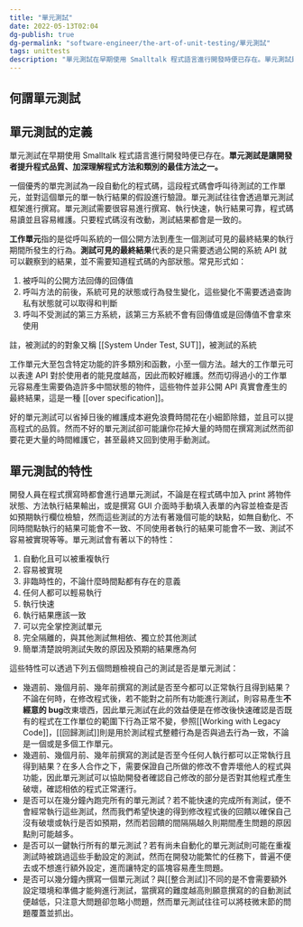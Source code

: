 ```yaml
---
title: "單元測試"
date: 2022-05-13T02:04
dg-publish: true
dg-permalink: "software-engineer/the-art-of-unit-testing/單元測試"
tags: unittests
description: "單元測試在早期使用 Smalltalk 程式語言進行開發時便已存在。單元測試是讓開發者提升程式品質、加深理解程式方法和類別的最佳方法之一..."
---
```

## 何謂單元測試

## 單元測試的定義

單元測試在早期使用 Smalltalk 程式語言進行開發時便已存在。**單元測試是讓開發者提升程式品質、加深理解程式方法和類別的最佳方法之一。**

一個優秀的單完測試為一段自動化的程式碼，這段程式碼會呼叫待測試的工作單元，並對這個單元的單一執行結果的假設進行驗證。單元測試往往會透過單元測試框架進行撰寫。單元測試需要很容易進行撰寫、執行快速，執行結果可靠，程式碼易讀並且容易維護。只要程式碼沒有改動，測試結果都會是一致的。

**工作單元**指的是從呼叫系統的一個公開方法到產生一個測試可見的最終結果的執行期間所發生的行為。**測試可見的最終結果**代表的是只需要透過公開的系統 API 就可以觀察到的結果，並不需要知道程式碼的內部狀態。常見形式如：

1. 被呼叫的公開方法回傳的回傳值
1. 呼叫方法的前後，系統可見的狀態或行為發生變化，這些變化不需要透過查詢私有狀態就可以取得和判斷
1. 呼叫不受測試的第三方系統，該第三方系統不會有回傳值或是回傳值不會拿來使用

註，被測試的的對象又稱 [[System Under Test, SUT]]，被測試的系統

工作單元大至包含特定功能的許多類別和函數，小至一個方法。越大的工作單元可以表達 API 對於使用者的能見度越高，因此而較好維護。然而切得過小的工作單元容易產生需要偽造許多中間狀態的物件，這些物件並非公開 API 真實會產生的最終結果，這是一種 [[over specification]]。

好的單元測試可以省掉日後的維護成本避免浪費時間花在小細節除錯，並且可以提高程式的品質。然而不好的單元測試卻可能讓你花掉大量的時間在撰寫測試然而卻要花更大量的時間維護它，甚至最終又回到使用手動測試。

## 單元測試的特性

開發人員在程式撰寫時都會進行過單元測試，不論是在程式碼中加入 print 將物件狀態、方法執行結果輸出，或是撰寫 GUI 介面時手動填入表單的內容並檢查是否如預期執行欄位檢驗，然而這些測試的方法有著幾個可能的缺點，如無自動化、不同時間點執行的結果可能會不一致、不同使用者執行的結果可能會不一致、測試不容易被實現等等。單元測試會有著以下的特性：

1. 自動化且可以被重複執行
1. 容易被實現
1. 非臨時性的，不論什麼時間點都有存在的意義
1. 任何人都可以輕易執行
1. 執行快速
1. 執行結果應該一致
1. 可以完全掌控測試單元
1. 完全隔離的，與其他測試無相依、獨立於其他測試
1. 簡單清楚說明測試失敗的原因及預期的結果應為何

這些特性可以透過下列五個問題檢視自己的測試是否是單元測試：

- 幾週前、幾個月前、幾年前撰寫的測試是否至今都可以正常執行且得到結果？不論在何時，在修改程式後，若不能對之前所有功能進行測試，則容易產生**不經意的 bug**改東壞西，因此單元測試在此的效益便是在修改後快速確認是否既有的程式在工作單位的範圍下行為正常不變，參照[[Working with Legacy Code]]，[[回歸測試]]則是用於測試程式整體行為是否與過去行為一致，不論是一個或是多個工作單元。
- 幾週前、幾個月前、幾年前撰寫的測試是否至今任何人執行都可以正常執行且得到結果？在多人合作之下，需要保證自己所做的修改不會弄壞他人的程式與功能，因此單元測試可以協助開發者確認自己修改的部分是否對其他程式產生破壞，確認相依的程式正常運行。
- 是否可以在幾分鐘內跑完所有的單元測試？若不能快速的完成所有測試，便不會經常執行這些測試，然而我們希望快速的得到修改程式後的回饋以確保自己沒有破壞或執行是否如預期，然而若回饋的間隔隔越久則期間產生問題的原因點則可能越多。
- 是否可以一鍵執行所有的單元測試？若有尚未自動化的單元測試則可能在重複測試時被跳過這些手動設定的測試，然而在開發功能繁忙的任務下，普遍不便去或不想進行額外設定，進而讓特定的區塊容易產生問題。
- 是否可以幾分鐘內撰寫一個單元測試？與[[整合測試]]不同的是不會需要額外設定環境和準備才能夠進行測試，當撰寫的難度越高則願意撰寫的的自動測試便越低，只注意大問題卻忽略小問題，然而單元測試往往可以將枝微末節的問題覆蓋並抓出。

